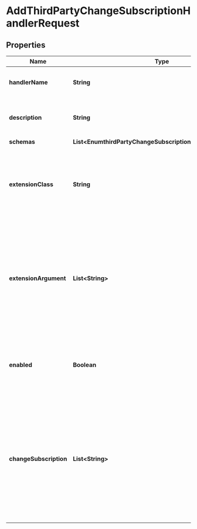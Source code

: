 

# AddThirdPartyChangeSubscriptionHandlerRequest


## Properties

| Name | Type | Description | Notes |
|------------ | ------------- | ------------- | -------------|
|**handlerName** | **String** | Name of the new Change Subscription Handler |  |
|**description** | **String** | A description for this Change Subscription Handler |  [optional] |
|**schemas** | **List&lt;EnumthirdPartyChangeSubscriptionHandlerSchemaUrn&gt;** |  |  |
|**extensionClass** | **String** | The fully-qualified name of the Java class providing the logic for the Third Party Change Subscription Handler. |  |
|**extensionArgument** | **List&lt;String&gt;** | The set of arguments used to customize the behavior for the Third Party Change Subscription Handler. Each configuration property should be given in the form &#39;name&#x3D;value&#39;. |  [optional] |
|**enabled** | **Boolean** | Indicates whether this change subscription handler is enabled within the server. |  |
|**changeSubscription** | **List&lt;String&gt;** | The set of change subscriptions for which this change subscription handler should be notified. If no values are provided then it will be notified for all change subscriptions defined in the server. |  [optional] |



